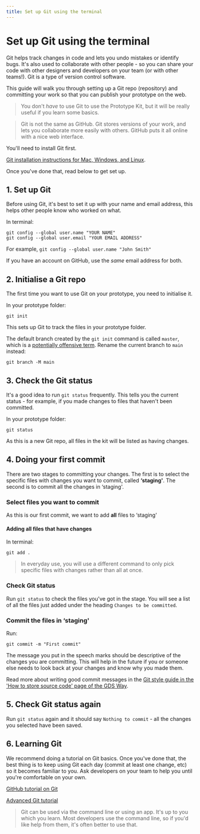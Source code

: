 ```yaml
---
title: Set up Git using the terminal
---
```

# Set up Git using the terminal

Git helps track changes in code and lets you undo mistakes or identify bugs. It's also used to collaborate with other people - so you can share your code with other designers and developers on your team (or with other teams!). Git is a type of version control software.

This guide will walk you through setting up a Git repo (repository) and committing your work so that you can publish your prototype on the web.

> You don't *have* to use Git to use the Prototype Kit, but it will be really useful if you learn some basics.

> Git is not the same as GitHub. Git stores versions of your work, and lets you collaborate more easily with others. GitHub puts it all online with a nice web interface.

You'll need to install Git first. 

[Git installation instructions for Mac, Windows, and Linux](https://git-scm.com/book/en/v2/Getting-Started-Installing-Git).

Once you've done that, read below to get set up.

## 1. Set up Git

Before using Git, it's best to set it up with your name and email address, this helps other people know who worked on what.

In terminal:
```
git config --global user.name "YOUR NAME"
git config --global user.email "YOUR EMAIL ADDRESS"
```

For example,  `git config --global user.name "John Smith"`

If you have an account on GitHub, use the *same* email address for both.

## 2. Initialise a Git repo

The first time you want to use Git on your prototype, you need to initialise it.

In your prototype folder:
```
git init
```

This sets up Git to track the files in your prototype folder.

The default branch created by the `git init` command is called `master`, which is a [potentially offensive term](https://sfconservancy.org/news/2020/jun/23/gitbranchname/). Rename the current branch to `main` instead:
```
git branch -M main
```

## 3. Check the Git status

It's a good idea to run `git status` frequently. This tells you the current status - for example, if you made changes to files that haven't been committed.

In your prototype folder:
```
git status
```

As this is a new Git repo, all files in the kit will be listed as having changes.

## 4. Doing your first commit

There are two stages to committing your changes. The first is to select the specific files with changes you want to commit, called **‘staging'**. The second is to commit all the changes in ‘staging'.

### Select files you want to commit

As this is our first commit, we want to add **all** files to ‘staging'

#### Adding all files that have changes

In terminal:
```
git add .
```
> In everyday use, you will use a different command to only pick specific files with changes rather than all at once.


### Check Git status

Run `git status` to check the files you've got in the stage. You will see a list of all the files just added under the heading `Changes to be committed`.

### Commit the files in ‘staging'

Run:
```
git commit -m "First commit"
```
The message you put in the speech marks should be descriptive of the changes you are committing. This will help in the future if you or someone else needs to look back at your changes and know why you made them.

Read more about writing good commit messages in the [Git style guide in the 'How to store source code' page of the GDS Way](https://gds-way.cloudapps.digital/standards/source-code.html#commit-messages).

## 5. Check Git status again

Run `git status` again and it should say `Nothing to commit` - all the changes you selected have been saved.

## 6. Learning Git

We recommend doing a tutorial on Git basics. Once you've done that, the best thing is to keep using Git each day (commit at least one change, etc) so it becomes familiar to you. Ask developers on your team to help you until you're comfortable on your own.

[GitHub tutorial on Git](https://try.github.io/levels/1/challenges/1)

[Advanced Git tutorial](http://think-like-a-git.net/)

> Git can be used via the command line or using an app. It's up to you which you learn. Most developers use the command line, so if you'd like help from them, it's often better to use that.
